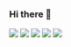 ### Hi there 👋

[<img src="https://img.shields.io/badge/-Newsletter-15171A?style=for-the-badge&logo=ghost&logoColor=white">](https://www.osc.ac/about/)
[<img src="https://img.shields.io/badge/-Twitter-1DA1F2?style=for-the-badge&logo=twitter&logoColor=white">](https://twitter.com/simardcasanova)
[<img src="https://img.shields.io/badge/-Facebook-4267B2?style=for-the-badge&logo=facebook&logoColor=white">](https://facebook.com/oscdotac)
[<img src="https://img.shields.io/badge/-LinkedIn-0A66C2?style=for-the-badge&logo=linkedin&logoColor=white">](https://linkedin.com/in/simardcasanova)
[<img src="https://img.shields.io/badge/-Mastodon-0A66C2?style=for-the-badge&logo=mastodon&logoColor=white">](https://econtwitter.net/@osc)

<!--
**simardcasanova/simardcasanova** is a ✨ _special_ ✨ repository because its `README.md` (this file) appears on your GitHub profile.

Here are some ideas to get you started:

- 🔭 I’m currently working on ...
- 🌱 I’m currently learning ...
- 👯 I’m looking to collaborate on ...
- 🤔 I’m looking for help with ...
- 💬 Ask me about ...
- 📫 How to reach me: ...
- 😄 Pronouns: ...
- ⚡ Fun fact: ...
-->
